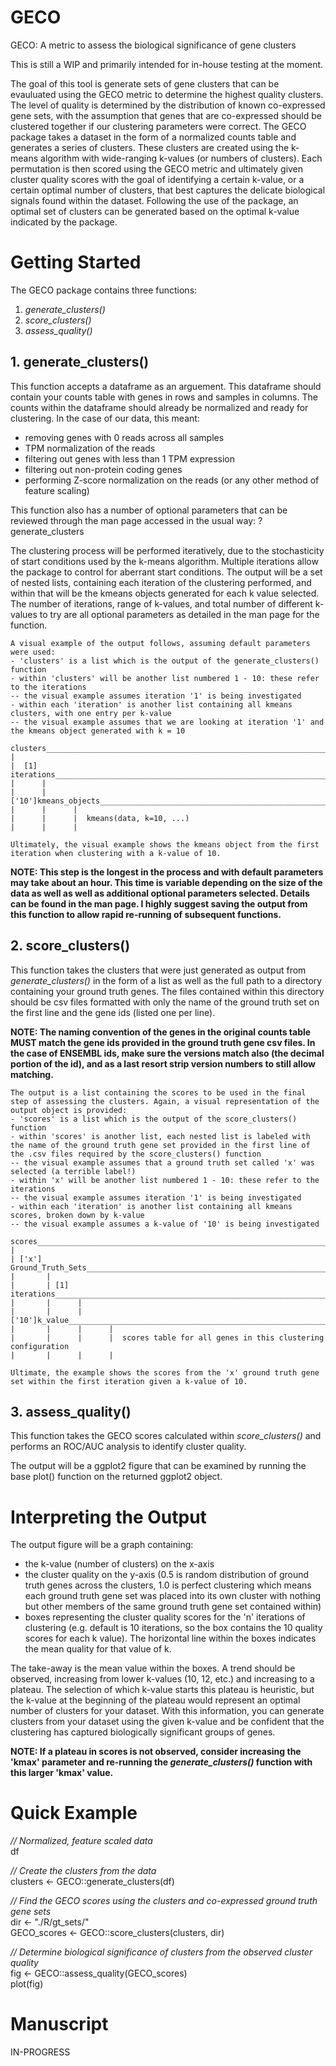 # GECO
GECO: A metric to assess the biological significance of gene clusters

This is still a WIP and primarily intended for in-house testing at the moment.

The goal of this tool is generate sets of gene clusters that can be evauluated using the GECO metric to determine the highest quality clusters. The level of quality is determined by the distribution of known co-expressed gene sets, with the assumption that genes that are co-expressed should be clustered together if our clustering parameters were correct. The GECO package takes a dataset in the form of a normalized counts table and generates a series of clusters. These clusters are created using the k-means algorithm with wide-ranging k-values (or numbers of clusters). Each permutation is then scored using the GECO metric and ultimately given cluster quality scores with the goal of identifying a certain k-value, or a certain optimal number of clusters, that best captures the delicate biological signals found within the dataset. Following the use of the package, an optimal set of clusters can be generated based on the optimal k-value indicated by the package.


# Getting Started

The GECO package contains three functions:

1. *generate_clusters()*
2. *score_clusters()*
3. *assess_quality()*

## 1. generate_clusters()
This function accepts a dataframe as an arguement. This dataframe should contain your counts table with genes in rows and samples in columns. The counts within the dataframe should already be normalized and ready for clustering. In the case of our data, this meant:

- removing genes with 0 reads across all samples
- TPM normalization of the reads
- filtering out genes with less than 1 TPM expression
- filtering out non-protein coding genes
- performing Z-score normalization on the reads (or any other method of feature scaling)

This function also has a number of optional parameters that can be reviewed through the man page accessed in the usual way: ?generate_clusters

The clustering process will be performed iteratively, due to the stochasticity of start conditions used by the k-means algorithm. Multiple iterations allow the package to control for aberrant start conditions. The output will be a set of nested lists, containing each iteration of the clustering performed, and within that will be the kmeans objects generated for each k value selected. The number of iterations, range of k-values, and total number of different k-values to try are all optional parameters as detailed in the man page for the function.

```
A visual example of the output follows, assuming default parameters were used:
- 'clusters' is a list which is the output of the generate_clusters() function
- within 'clusters' will be another list numbered 1 - 10: these refer to the iterations
-- the visual example assumes iteration '1' is being investigated
- within each 'iteration' is another list containing all kmeans clusters, with one entry per k-value
-- the visual example assumes that we are looking at iteration '1' and the kmeans object generated with k = 10

clusters__________________________________________________________________________
|  
|  [1] iterations_________________________________________________________________
|      |
|      |['10']kmeans_objects______________________________________________________
|      |      |
|      |      |  kmeans(data, k=10, ...)
|      |      |

Ultimately, the visual example shows the kmeans object from the first iteration when clustering with a k-value of 10.

```

**NOTE: This step is the longest in the process and with default parameters may take about an hour. This time is variable depending on the size of the data as well as well as additional optional parameters selected. Details can be found in the man page. I highly suggest saving the output from this function to allow rapid re-running of subsequent functions.**

## 2. score_clusters()

This function takes the clusters that were just generated as output from *generate_clusters()* in the form of a list as well as the full path to a directory containing your ground truth genes. The files contained within this directory should be csv files formatted with only the name of the ground truth set on the first line and the gene ids (listed one per line).

**NOTE: The naming convention of the genes in the original counts table MUST match the gene ids provided in the ground truth gene csv files. In the case of ENSEMBL ids, make sure the versions match also (the decimal portion of the id), and as a last resort strip version numbers to still allow matching.**

```
The output is a list containing the scores to be used in the final step of assessing the clusters. Again, a visual representation of the output object is provided:
- 'scores' is a list which is the output of the score_clusters() function
- within 'scores' is another list, each nested list is labeled with the name of the ground truth gene set provided in the first line of the .csv files required by the score_clusters() function
-- the visual example assumes that a ground truth set called 'x' was selected (a terrible label!)
- within 'x' will be another list numbered 1 - 10: these refer to the iterations
-- the visual example assumes iteration '1' is being investigated
- within each 'iteration' is another list containing all kmeans scores, broken down by k-value
-- the visual example assumes a k-value of '10' is being investigated

scores_________________________________________________________________________________
|  
| ['x'] Ground_Truth_Sets______________________________________________________________
|       |
|       | [1]  iterations______________________________________________________________
|       |      |
|       |      |['10']k_value__________________________________________________________
|       |      |      |
|       |      |      |  scores table for all genes in this clustering configuration
|       |      |      |

Ultimate, the example shows the scores from the 'x' ground truth gene set within the first iteration given a k-value of 10.

```

## 3. assess_quality()

This function takes the GECO scores calculated within *score_clusters()* and performs an ROC/AUC analysis to identify cluster quality.

The output will be a ggplot2 figure that can be examined by running the base plot() function on the returned ggplot2 object.


# Interpreting the Output

The output figure will be a graph containing:

- the k-value (number of clusters) on the x-axis
- the cluster quality on the y-axis (0.5 is random distribution of ground truth genes across the clusters, 1.0 is perfect clustering which means each ground truth gene set was placed into its own cluster with nothing but other members of the same ground truth gene set contained within)
- boxes representing the cluster quality scores for the 'n' iterations of clustering (e.g. default is 10 iterations, so the box contains the 10 quality scores for each k value). The horizontal line within the boxes indicates the mean quality for that value of k.

The take-away is the mean value within the boxes. A trend should be observed, increasing from lower k-values (10, 12, etc.) and increasing to a plateau. The selection of which k-value starts this plateau is heuristic, but the k-value at the beginning of the plateau would represent an optimal number of clusters for your dataset. With this information, you can generate clusters from your dataset using the given k-value and be confident that the clustering has captured biologically significant groups of genes.

**NOTE: If a plateau in scores is not observed, consider increasing the 'kmax' parameter and re-running the *generate_clusters()* function with this larger 'kmax' value.**


# Quick Example

*// Normalized, feature scaled data*<br/>
df

*// Create the clusters from the data*<br/>
clusters <- GECO::generate_clusters(df)

*// Find the GECO scores using the clusters and co-expressed ground truth gene sets*<br/>
dir <- "./R/gt_sets/"<br/>
GECO_scores <- GECO::score_clusters(clusters, dir)

*// Determine biological significance of clusters from the observed cluster quality*<br/>
fig <- GECO::assess_quality(GECO_scores)<br/>
plot(fig)


# Manuscript

IN-PROGRESS
